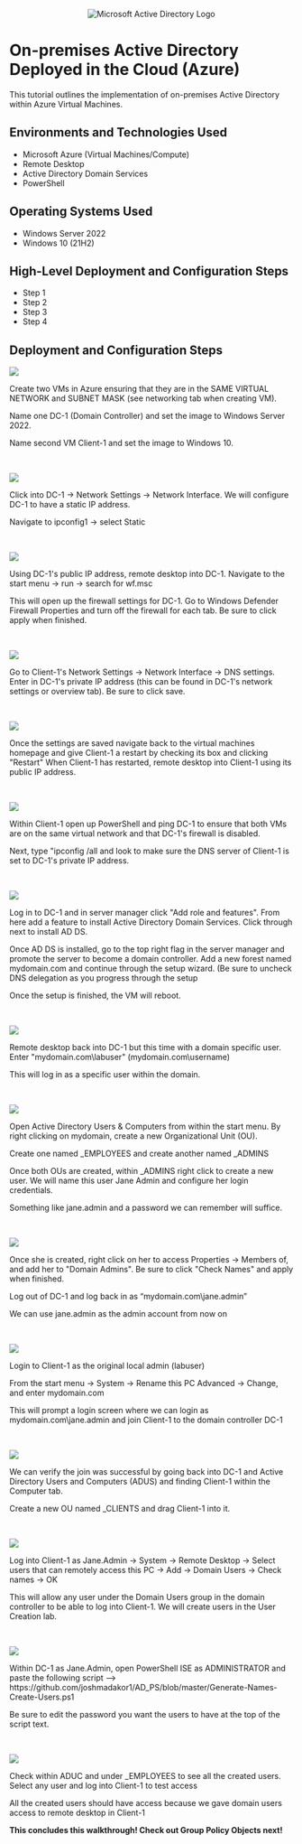 <p align="center">
<img src="https://i.imgur.com/pU5A58S.png" alt="Microsoft Active Directory Logo"/>
</p>

<h1>On-premises Active Directory Deployed in the Cloud (Azure)</h1>
This tutorial outlines the implementation of on-premises Active Directory within Azure Virtual Machines.<br />


<h2>Environments and Technologies Used</h2>

- Microsoft Azure (Virtual Machines/Compute)
- Remote Desktop
- Active Directory Domain Services
- PowerShell

<h2>Operating Systems Used </h2>

- Windows Server 2022
- Windows 10 (21H2)

<h2>High-Level Deployment and Configuration Steps</h2>

- Step 1
- Step 2
- Step 3
- Step 4

<h2>Deployment and Configuration Steps</h2>

<p>
<img src="https://github.com/BrianRivera22/configure_AD/blob/main/AD%20Implementation%20%26%20PowerShell%20User%20Creation/1.png"/>
</p>
<p>
Create two VMs in Azure ensuring that they are in the SAME VIRTUAL NETWORK and SUBNET MASK (see networking tab when creating VM).

Name one DC-1 (Domain Controller) and set the image to Windows Server 2022.

Name second VM Client-1 and set the image to Windows 10.
</p>
<br />

<p>
<img src="https://github.com/BrianRivera22/configure_AD/blob/main/AD%20Implementation%20%26%20PowerShell%20User%20Creation/2.png"/>
</p>
<p>
Click into DC-1 -> Network Settings -> Network Interface. We will configure DC-1 to have a static IP address.

Navigate to ipconfig1 -> select Static
</p>
<br />

<p>
<img src="https://github.com/BrianRivera22/configure_AD/blob/main/AD%20Implementation%20%26%20PowerShell%20User%20Creation/3.png"/>
</p>
<p>
Using DC-1's public IP address, remote desktop into DC-1. Navigate to the start menu -> run -> search for wf.msc

This will open up the firewall settings for DC-1. Go to Windows Defender Firewall Properties and turn off the firewall for each tab. Be sure to click apply when finished.
</p>
<br />

<p>
<img src="https://github.com/BrianRivera22/configure_AD/blob/main/AD%20Implementation%20%26%20PowerShell%20User%20Creation/4.png"/>
</p>
<p>
Go to Client-1's Network Settings -> Network Interface -> DNS settings. Enter in DC-1's private IP address (this can be found in DC-1's network settings or overview tab). Be sure to click save.
</p>
<br />

<p>
<img src="https://github.com/BrianRivera22/configure_AD/blob/main/AD%20Implementation%20%26%20PowerShell%20User%20Creation/5.png"/>
</p>
<p>
Once the settings are saved navigate back to the virtual machines homepage and give Client-1 a restart by checking its box and clicking "Restart"
When Client-1 has restarted, remote desktop into Client-1 using its public IP address.
</p>
<br />

<p>
<img src="https://github.com/BrianRivera22/configure_AD/blob/main/AD%20Implementation%20%26%20PowerShell%20User%20Creation/6.png"/>
</p>
<p>
Within Client-1 open up PowerShell and ping DC-1 to ensure that both VMs are on the same virtual network and that DC-1's firewall is disabled.

Next, type "ipconfig /all and look to make sure the DNS server of Client-1 is set to DC-1's private IP address.
</p>
<br />

<p>
<img src="https://github.com/BrianRivera22/configure_AD/blob/main/AD%20Implementation%20%26%20PowerShell%20User%20Creation/7.png"/>
</p>
<p>
Log in to DC-1 and in server manager click "Add role and features". From here add a feature to install Active Directory Domain Services. Click through next to install AD DS.

Once AD DS is installed, go to the top right flag in the server manager and promote the server to become a domain controller. Add a new forest named mydomain.com and continue through the setup wizard. (Be sure to uncheck DNS delegation as you progress through the setup

Once the setup is finished, the VM will reboot.
</p>
<br />

<p>
<img src="https://github.com/BrianRivera22/configure_AD/blob/main/AD%20Implementation%20%26%20PowerShell%20User%20Creation/8.png"/>
</p>
<p>
Remote desktop back into DC-1 but this time with a domain specific user. Enter "mydomain.com\labuser" (mydomain.com\username)

This will log in as a specific user within the domain.
</p>
<br />

<p>
<img src="https://github.com/BrianRivera22/configure_AD/blob/main/AD%20Implementation%20%26%20PowerShell%20User%20Creation/9.png"/>
</p>
Open Active Directory Users & Computers from within the start menu. By right clicking on mydomain, create a new Organizational Unit (OU).

Create one named _EMPLOYEES and create another named _ADMINS

Once both OUs are created, within _ADMINS right click to create a new user. We will name this user Jane Admin and configure her login credentials.

Something like jane.admin and a password we can remember will suffice.
<p>

</p>
<br />

<p>
<img src="https://github.com/BrianRivera22/configure_AD/blob/main/AD%20Implementation%20%26%20PowerShell%20User%20Creation/10.png"/>
</p>
<p>
Once she is created, right click on her to access Properties -> Members of, and add her to "Domain Admins". Be sure to click "Check Names" and apply when finished.

Log out of DC-1 and log back in as “mydomain.com\jane.admin”

We can use jane.admin as the admin account from now on
</p>
<br />

<p>
<img src="https://github.com/BrianRivera22/configure_AD/blob/main/AD%20Implementation%20%26%20PowerShell%20User%20Creation/11.png"/>
</p>
<p>
Login to Client-1 as the original local admin (labuser)

From the start menu -> System -> Rename this PC Advanced -> Change, and enter mydomain.com

This will prompt a login screen where we can login as mydomain.com\jane.admin and join Client-1 to the domain controller DC-1
</p>
<br />

<p>
<img src="https://github.com/BrianRivera22/configure_AD/blob/main/AD%20Implementation%20%26%20PowerShell%20User%20Creation/12.png"/>
</p>
<p>
We can verify the join was successful by going back into DC-1 and Active Directory Users and Computers (ADUS) and finding Client-1 within the Computer tab.

Create a new OU named _CLIENTS and drag Client-1 into it.
</p>
<br />

<p>
<img src="https://github.com/BrianRivera22/configure_AD/blob/main/AD%20Implementation%20%26%20PowerShell%20User%20Creation/13.png"/>
</p>
<p>
Log into Client-1 as Jane.Admin -> System -> Remote Desktop -> Select users that can remotely access this PC -> Add -> Domain Users -> Check names -> OK

This will allow any user under the Domain Users group in the domain controller to be able to log into Client-1. We will create users in the User Creation lab.
</p>
<br />

<p>
<img src="https://github.com/BrianRivera22/configure_AD/blob/main/AD%20Implementation%20%26%20PowerShell%20User%20Creation/14.png"/>
</p>
<p>
Within DC-1 as Jane.Admin, open PowerShell ISE as ADMINISTRATOR and paste the following script --> https://github.com/joshmadakor1/AD_PS/blob/master/Generate-Names-Create-Users.ps1

Be sure to edit the password you want the users to have at the top of the script text.
</p>
<br />

<p>
<img src="https://github.com/BrianRivera22/configure_AD/blob/main/AD%20Implementation%20%26%20PowerShell%20User%20Creation/15.png"/>
</p>
<p>
Check within ADUC and under _EMPLOYEES to see all the created users. Select any user and log into Client-1 to test access

All the created users should have access because we gave domain users access to remote desktop in Client-1

<b>This concludes this walkthrough! Check out Group Policy Objects next!</b>
</p>
<br />
